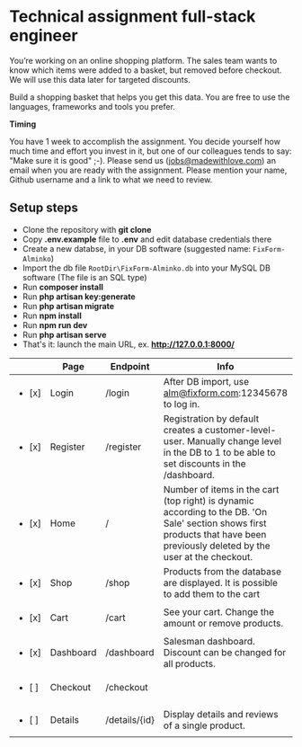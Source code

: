 # Technical assignment full-stack engineer

You’re working on an online shopping platform. The sales team wants to know which items were added to a basket, but removed before checkout. We will use this data later for targeted discounts.

Build a shopping basket that helps you get this data. You are free to use the languages, frameworks and tools you prefer.

**Timing**

You have 1 week to accomplish the assignment. You decide yourself how much time and effort you invest in it, but one of our colleagues tends to say: "Make sure it is good" ;-). Please send us (jobs@madewithlove.com) an email when you are ready with the assignment. Please mention your name, Github username and a link to what we need to review.

## Setup steps

- Clone the repository with __git clone__
- Copy __.env.example__ file to __.env__ and edit database credentials there
- Create a new databse, in your DB software (suggested name: `FixForm-Alminko`)
- Import the db file `RootDir\FixForm-Alminko.db` into your MySQL DB software (The file is an SQL type)
- Run __composer install__
- Run __php artisan key:generate__
- Run __php artisan migrate__
- Run __npm install__
- Run __npm run dev__
- Run __php artisan serve__
- That's it: launch the main URL, ex. __http://127.0.0.1:8000/__


|        | Page      | Endpoint      | Info                                                                                                                                                                            |   |
|--------|-----------|---------------|---------------------------------------------------------------------------------------------------------------------------------------------------------------------------------|---|
| <ul><li>[x] </li></ul>| Login     | /login        | After DB import, use alm@fixform.com:12345678 to log in.                                                                                                                        |   |
| <ul><li>[x] </li></ul>| Register  | /register     | Registration by default creates a customer-level-user.  Manually change level in the DB to 1 to be able to set  discounts in the /dashboard.                                    |   |
| <ul><li>[x] </li></ul>| Home      | /             | Number of items in the cart (top right) is dynamic according  to the DB. 'On Sale' section shows first products that have  been previously deleted by the user at the checkout. |   |
| <ul><li>[x] </li></ul>| Shop      | /shop         | Products from the database are displayed.  It is possible to add them to the cart                                                                                               |   |
| <ul><li>[x] </li></ul>| Cart      | /cart         | See your cart. Change the amount or remove products.                                                                                                                            |   |
| <ul><li>[x] </li></ul>| Dashboard | /dashboard    | Salesman dashboard. Discount can be changed for all products.                                                                                                                   |   |
| <ul><li>[ ] </li></ul>| Checkout  | /checkout     |                                                                                                                                                                                 |   |
| <ul><li>[ ] </li></ul>| Details   | /details/{id} | Display details and reviews of a single product.        